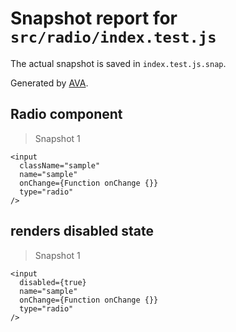 # Snapshot report for `src/radio/index.test.js`

The actual snapshot is saved in `index.test.js.snap`.

Generated by [AVA](https://ava.li).

## Radio component

> Snapshot 1

    <input
      className="sample"
      name="sample"
      onChange={Function onChange {}}
      type="radio"
    />

## renders disabled state

> Snapshot 1

    <input
      disabled={true}
      name="sample"
      onChange={Function onChange {}}
      type="radio"
    />
